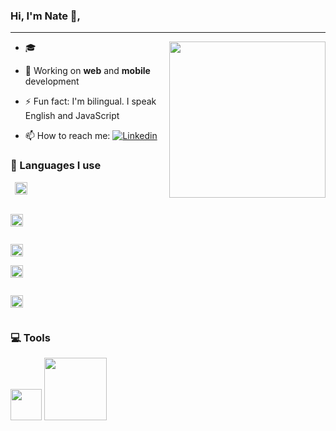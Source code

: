 ### Hi, I'm Nate 👋,

<hr/>



<img src='https://media.giphy.com/media/5rT8xqVLpB6S6Ej89o/giphy.gif' widht='40%' align='right' height='250px'>

- 🎓 
- 🔭 Working on **web** and **mobile** development
- ⚡ Fun fact: I'm bilingual. I speak English and JavaScript

- 📫 How to reach me: [![Linkedin](https://img.shields.io/badge/LinkedIn-0077B5?style=for-the-badge&logo=linkedin&logoColor=white)](https://www.linkedin.com/in/nathanaelahiagbedey/)


### 🧠 Languages I use

<code> <img height='20'
src='https://img.shields.io/badge/React-20232A?style=for-the-badge&logo=react&logoColor=61DAFB' />
</code>

<div display='flex'>
<code>
<img height='20' src='https://img.shields.io/badge/JavaScript-323330?style=for-the-badge&logo=javascript&logoColor=F7DF1E'/>

</code>
<code>
<img height='20' src='https://img.shields.io/badge/HTML5-E34F26?style=for-the-badge&logo=html5&logoColor=white'/>
</code>
<code>
<img height='20' src='https://img.shields.io/badge/CSS3-1572B6?style=for-the-badge&logo=css3&logoColor=white'/>

</code>
<code>
<img height='20' src='https://img.shields.io/badge/Java-ED8B00?style=for-the-badge&logo=java&logoColor=white'/>

</code>
</div>

### 💻 Tools

<div>
<img src="https://i.giphy.com/media/IdyAQJVN2kVPNUrojM/200.webp" width="50">
<img src="https://media.giphy.com/media/kH1DBkPNyZPOk0BxrM/giphy.gif" width="100">
</div>
